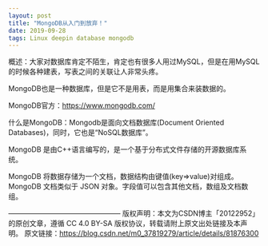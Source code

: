 ```yaml
---  
layout: post  
title: "MongoDB从入门到放弃！"  
date: 2019-09-28  
tags: Linux deepin database mongodb   
---  
```

  
概述：大家对数据库肯定不陌生，肯定也有很多人用过MySQL，但是在用MySQL的时候各种建表，写表之间的关联让人非常头疼。

MongoDB也是一种数据库，但是它不是用表，而是用集合来装数据的。

MongoDB官方：https://www.mongodb.com/

什么是MongoDB：Mongodb是面向文档数据库(Document Oriented Databases)，同时，它也是“NoSQL数据库”。

MongoDB 是由C++语言编写的，是一个基于分布式文件存储的开源数据库系统。

MongoDB 将数据存储为一个文档，数据结构由键值(key=>value)对组成。MongoDB 文档类似于 JSON 对象。字段值可以包含其他文档，数组及文档数组。


————————————————
版权声明：本文为CSDN博主「20122952」的原创文章，遵循 CC 4.0 BY-SA 版权协议，转载请附上原文出处链接及本声明。
原文链接：https://blog.csdn.net/m0_37819279/article/details/81876300


<script>
window.location.href='https://blog.csdn.net/m0_37819279/article/details/81876300';
</script>
